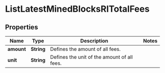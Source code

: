 

# ListLatestMinedBlocksRITotalFees


## Properties

| Name | Type | Description | Notes |
|------------ | ------------- | ------------- | -------------|
|**amount** | **String** | Defines the amount of all fees. |  |
|**unit** | **String** | Defines the unit of the amount of all fees. |  |



